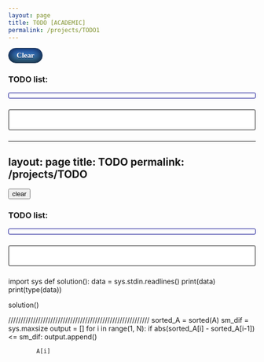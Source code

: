 ```yaml
---
layout: page
title: TODO [ACADEMIC]
permalink: /projects/TODO1
---
```


<a href="#" class="clear" onclick="clearer(event)">Clear</a>

<h3> TODO list:</h3>
<ol id="par">
</ol>

<form id="frm" autocomplete="off">
  <label for="todo"></label>
  <input type="text" id="todo" name="todo">
</form>


<script type="text/javascript">
var i = parseInt(localStorage["index"]) + 1 || 1;

$(document).ready(function() {

    for (var i = 1; i < 100; i++) {
        // var element = paragraphs[i]; // 
        var $todo = localStorage[String(i)] || 0;
        console.log(i + ": " +  $todo);
        if ($todo === 0 || $todo === "0") {
            continue;
        } else {
        var $ul = $("#par");
        var $li = $("<li>");
        $li.attr("id", String(i));
        $li.text($todo);
        $li.click(remover);
        $ul.append($li);
        }
    }
});

function clearer(event) {
    event.preventDefault();
    localStorage.clear();
    location.reload();
 };


function remover(event) {
    localStorage.removeItem(String($(this).attr("id")));
    localStorage["index"] = String(parseInt(localStorage["index"])-1);
    $(this).remove();
 };




 $("#frm").on("submit", function(event) {
    event.preventDefault();
    console.log("i: ", i)
    var $todo = $(this).find('[name=todo]').val();
    // Store the value of the input with name='age'
    var $ul = $("#par");

    var $li = $("<li>");
    $li.attr("id", String(i));
    $li.text($todo);
    $li.click(remover);
    $ul.append($li);
    localStorage[String(i)] = $todo;
    localStorage["index"] = i;
    i++;
    $("#todo").val("");
 });


</script>




<style> 

ol {
    padding: 5;
    border: 1.5px solid #ccc;
    border-color: darkblue;
    border-radius: 3px;
}

input:focus {
  outline: none;
}

.clear {
    -moz-box-shadow:inset 0px 0px 15px 3px #0c2142;
    -webkit-box-shadow:inset 0px 0px 15px 3px #0c2142;
    box-shadow:inset 0px 0px 15px 3px #0c2142;
    background:-webkit-gradient(linear, left top, left bottom, color-stop(0.05, #3679e3), color-stop(1, #417987));
    background:-moz-linear-gradient(top, #3679e3 5%, #417987 100%);
    background:-webkit-linear-gradient(top, #3679e3 5%, #417987 100%);
    background:-o-linear-gradient(top, #3679e3 5%, #417987 100%);
    background:-ms-linear-gradient(top, #3679e3 5%, #417987 100%);
    background:linear-gradient(to bottom, #3679e3 5%, #417987 100%);
    filter:progid:DXImageTransform.Microsoft.gradient(startColorstr='#3679e3', endColorstr='#417987',GradientType=0);
    background-color:#3679e3;
    -moz-border-radius:25px;
    -webkit-border-radius:25px;
    border-radius:25px;
    border:1px solid #1f2f47;
    display:inline-block;
    cursor:pointer;
    color:#ffffff;
    font-family:Impact;
    font-size:15px;
    font-weight:bold;
    padding:6px 16px;
    text-decoration:none;
    text-shadow:0px 1px 0px #263666;
}
.clear:hover {
    background:-webkit-gradient(linear, left top, left bottom, color-stop(0.05, #417987), color-stop(1, #3679e3));
    background:-moz-linear-gradient(top, #417987 5%, #3679e3 100%);
    background:-webkit-linear-gradient(top, #417987 5%, #3679e3 100%);
    background:-o-linear-gradient(top, #417987 5%, #3679e3 100%);
    background:-ms-linear-gradient(top, #417987 5%, #3679e3 100%);
    background:linear-gradient(to bottom, #417987 5%, #3679e3 100%);
    filter:progid:DXImageTransform.Microsoft.gradient(startColorstr='#417987', endColorstr='#3679e3',GradientType=0);
    background-color:#417987;
}
.clear:active {
    position:relative;
    top:1px;
}


input[type=text] {
    width: 100%;
    padding: 12px 20px;
    margin: 8px 0;
    box-sizing: border-box;
    border: 2px solid grey;
    /*border-color: #8b00ff;*/
    border-radius: 4px;
}

</style>


<!-- 1 -->
---
layout: page
title: TODO
permalink: /projects/TODO
---

<!-- <button id="clear" onclick="clearer()">clear</button> -->


<button id="clear" onclick="clearer">clear</button>
<h3> TODO list:</h3>
<ol id="par">
</ol>

<form id="frm" autocomplete="off">
  <label for="todo"></label>
  <input type="text" id="todo" name="todo">
</form>


<script type="text/javascript">
var i = localStorage["index"] + 1 || 1;

$(document).ready(function() {

    for (var i = 1; i < 100; i++) {
        // var element = paragraphs[i]; // 
        var $todo = localStorage[String(i)] || 0;
        console.log(i + ": " +  $todo);
        if ($todo === 0 || $todo === "0") {
            continue;
        } else {
        var $ul = $("#par");
        var $li = $("<li>");
        $li.text($todo);
        $li.click(remover);
        $ul.append($li);
        }
    }
});



function remover(event) {
    // console.log("here",$(this).text());
    localStorage.removeItem($(this).text());
    localStorage["index"] -= 1;
    $(this).remove();
    // console.log("SUCCESS");
 };

function clearer() {
    localStorage.clear();
 };



 $("#frm").on("submit", function(event) {
    event.preventDefault();
    // Find the input with name='age' 
    var $todo = $(this).find('[name=todo]').val();
    // Store the value of the input with name='age'
    var $ul = $("#par");

    var $li = $("<li>");
    $li.text($todo);
    $li.click(remover);
    $ul.append($li);
    localStorage[String(i)] = $todo;
    localStorage["index"] = i;
    i++;
    $("#todo").val("");
 });


</script>

<style> 

ol {
    padding: 5;
    border: 1.5px solid #ccc;
    border-color: darkblue;
    border-radius: 3px;
}

input[type=text] {
    width: 100%;
    padding: 12px 20px;
    margin: 8px 0;
    box-sizing: border-box;
    border: 2px solid grey;
    /*border-color: #8b00ff;*/
    border-radius: 4px;
}

input:focus {
  outline: none;
}

</style>

<!-- 2 -->
import sys
def solution():
    data = sys.stdin.readlines()
    print(data)
    print(type(data))
   

solution()

/////////////////////////////////////////////////////////
    sorted_A = sorted(A)
    sm_dif = sys.maxsize
    output = []
    for i in range(1, N):
        if abs(sorted_A[i] - sorted_A[i-1]) <= sm_dif:
            output.append()


            A[i]